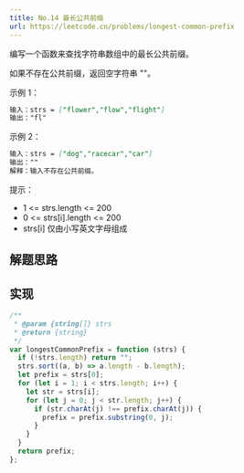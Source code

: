 ```yaml
---
title: No.14 最长公共前缀
url: https://leetcode.cn/problems/longest-common-prefix
---
```


编写一个函数来查找字符串数组中的最长公共前缀。

如果不存在公共前缀，返回空字符串 ""。

示例 1：

```md
输入：strs = ["flower","flow","flight"]
输出："fl"
```

示例 2：

```md
输入：strs = ["dog","racecar","car"]
输出：""
解释：输入不存在公共前缀。
```

提示：

- 1 <= strs.length <= 200
- 0 <= strs\[i\].length <= 200
- strs\[i\] 仅由小写英文字母组成

## 解题思路

## 实现

```js
/**
 * @param {string[]} strs
 * @return {string}
 */
var longestCommonPrefix = function (strs) {
  if (!strs.length) return "";
  strs.sort((a, b) => a.length - b.length);
  let prefix = strs[0];
  for (let i = 1; i < strs.length; i++) {
    let str = strs[i];
    for (let j = 0; j < str.length; j++) {
      if (str.charAt(j) !== prefix.charAt(j)) {
        prefix = prefix.substring(0, j);
      }
    }
  }
  return prefix;
};
```
